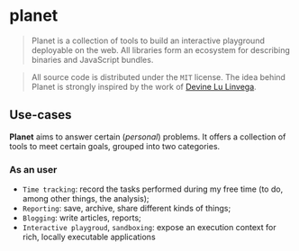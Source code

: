 # planet

> Planet is a collection of tools to build an interactive playground 
> deployable on the web. All libraries form an ecosystem for describing 
> binaries and JavaScript bundles.

> All source code is distributed under the `MIT` license.
> The idea behind Planet is strongly inspired by the work of 
> [Devine Lu Linvega](https://wiki.xxiivv.com/#home).


## Use-cases

**Planet** aims to answer certain (_personal_) problems.
It offers a collection of tools to meet certain goals, grouped 
into two categories.

### As an user 

- `Time tracking`: record the tasks performed during my free time 
  (to do, among other things, the analysis);
- `Reporting`: save, archive, share different kinds of things;
- `Blogging`: write articles, reports;
- `Interactive playgroud`, `sandboxing`: expose an execution context 
  for rich, locally executable applications
